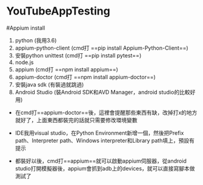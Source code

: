 # YouTubeAppTesting

#Appium install

1. python (我用3.6)
2. appium-python-client (cmd打 ==pip install Appium-Python-Client==)
3. 安裝python unittest (cmd打 ==pip install pytest==)
4. node.js
5. appium (cmd打 ==npm install appium==)
6. appium-doctor (cmd打 ==npm install appium-doctor==)
7. 安裝java sdk (有裝過就跳過)
8. Android Studio (裝Android SDK和AVD Manager，android studio的比較好用)

- 在cmd打==appium-doctor==後，這裡會提醒那些東西有缺，改掉打x的地方就好了，上面東西都裝完的話就只需要修改環境變數

- IDE我用visual studio，在Python Environment新增一個，然後把Prefix path、Interpreter path、Windows interpreter和Library path填上，預設有提示

- 都裝好以後，cmd打==appium==就可以啟動appium伺服器，從android studio打開模擬器後，appium會抓到adb上的devices，就可以直接寫腳本做測試了